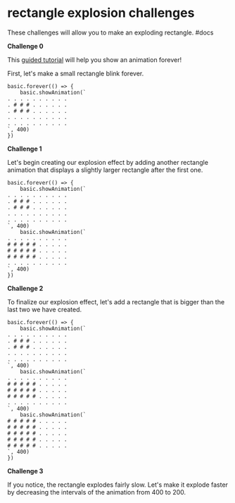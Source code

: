 # rectangle explosion challenges

These challenges will allow you to make an exploding rectangle. #docs

**Challenge 0**

This [guided tutorial](https://test.microbit.co.uk/td/lessons/blinks-rectangle/tutorial) will help you show an animation forever!

First, let's make a small rectangle blink forever.

```blocks
basic.forever(() => {
    basic.showAnimation(`
. . . . . . . . . .
. # # # . . . . . .
. # # # . . . . . .
. . . . . . . . . .
. . . . . . . . . .
`, 400)
})
```

**Challenge 1**

Let's begin creating our explosion effect by adding another rectangle animation that displays a slightly larger rectangle after the first one.

```
basic.forever(() => {
    basic.showAnimation(`
. . . . . . . . . .
. # # # . . . . . .
. # # # . . . . . .
. . . . . . . . . .
. . . . . . . . . .
`, 400)
    basic.showAnimation(`
. . . . . . . . . .
# # # # # . . . . .
# # # # # . . . . .
# # # # # . . . . .
. . . . . . . . . .
`, 400) 
})
```

**Challenge 2**

To finalize our explosion effect, let's add a rectangle that is bigger than the last two we have created.

```
basic.forever(() => {
    basic.showAnimation(`
. . . . . . . . . .
. # # # . . . . . .
. # # # . . . . . .
. . . . . . . . . .
. . . . . . . . . .
`, 400)
    basic.showAnimation(`
. . . . . . . . . .
# # # # # . . . . .
# # # # # . . . . .
# # # # # . . . . .
. . . . . . . . . .
`, 400)
    basic.showAnimation(`
# # # # # . . . . .
# # # # # . . . . .
# # # # # . . . . .
# # # # # . . . . .
# # # # # . . . . .
`, 400) 
})
```

**Challenge 3**

If you notice, the rectangle explodes fairly slow. Let's make it explode faster by decreasing the intervals of the animation from 400 to 200.

